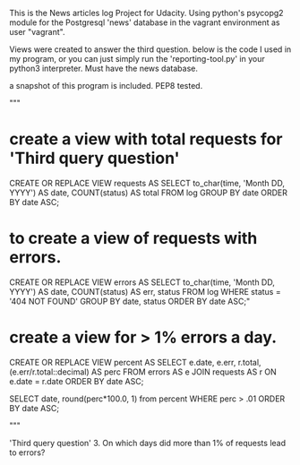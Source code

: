 This is the News articles log Project for Udacity. Using python's psycopg2 module for the Postgresql 'news' database in the vagrant 
environment as user "vagrant".

Views were created to answer the third question. below is the code I used in my program, or you can just simply run the 'reporting-tool.py' in your python3 interpreter. Must have the news database. 

a snapshot of this program is included.
PEP8 tested.


""" 

# create a view with total requests for 'Third query question'

CREATE OR REPLACE VIEW requests AS 
SELECT to_char(time, 'Month DD, YYYY') AS date, 
COUNT(status) AS total 
FROM log 
GROUP BY date 
ORDER BY date ASC; 

# to create a view of requests with errors.

CREATE OR REPLACE VIEW errors AS 
SELECT to_char(time, 'Month DD, YYYY') AS date, 
COUNT(status) AS err, status 
FROM log 
WHERE status = '404 NOT FOUND' 
GROUP BY date, status 
ORDER BY date ASC;"

# create a view for > 1% errors a day.

CREATE OR REPLACE VIEW percent AS 
SELECT e.date, e.err, r.total, (e.err/r.total::decimal) AS perc 
FROM errors AS e JOIN requests AS r ON e.date = r.date 
ORDER BY date ASC;

SELECT date, round(perc*100.0, 1) from percent 
WHERE perc > .01 
ORDER BY date ASC;

"""


'Third query question'
3. On which days did more than 1% of requests lead to errors?
